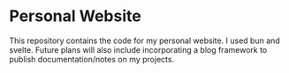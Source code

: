 # Personal Website

This repository contains the code for my personal website. I used bun and svelte. Future plans will also include incorporating a blog framework to publish documentation/notes on my projects. 